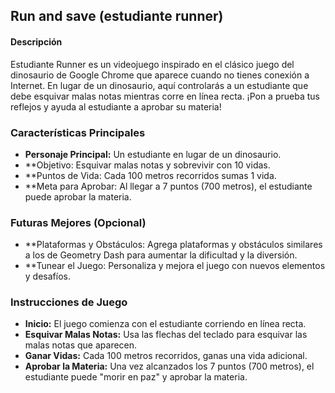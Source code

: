 ## Run and save (estudiante runner)
#### Descripción

Estudiante Runner es un videojuego inspirado en el clásico juego del dinosaurio de Google Chrome que aparece cuando no tienes conexión a Internet. En lugar de un dinosaurio, aquí controlarás a un estudiante que debe esquivar malas notas mientras corre en línea recta. ¡Pon a prueba tus reflejos y ayuda al estudiante a aprobar su materia!

### Características Principales

- **Personaje Principal:** Un estudiante en lugar de un dinosaurio.
- **Objetivo: Esquivar malas notas y sobrevivir con 10 vidas.
- **Puntos de Vida: Cada 100 metros recorridos sumas 1 vida.
- **Meta para Aprobar: Al llegar a 7 puntos (700 metros), el estudiante puede aprobar la materia.

### Futuras Mejores (Opcional)

- **Plataformas y Obstáculos: Agrega plataformas y obstáculos similares a los de Geometry Dash para aumentar la dificultad y la diversión.
- **Tunear el Juego: Personaliza y mejora el juego con nuevos elementos y desafíos.

### Instrucciones de Juego

- **Inicio:** El juego comienza con el estudiante corriendo en línea recta.
- **Esquivar Malas Notas:** Usa las flechas del teclado para esquivar las malas notas que aparecen.
- **Ganar Vidas:** Cada 100 metros recorridos, ganas una vida adicional.
- **Aprobar la Materia:** Una vez alcanzados los 7 puntos (700 metros), el estudiante puede "morir en paz" y aprobar la materia.
